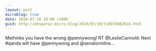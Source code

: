 ```yaml
---
layout: post
microblog: true
date: 2010-07-20 10:00 +1000
guid: http://desparoz.micro.blog/2010/07/20/t18974682618.html
---
```

Methinks you have the wrong @pennywong! RT @LeslieCannold: Next #qanda will have @pennywong and @senatormilne...
